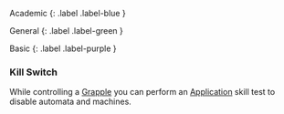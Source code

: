 Academic
{: .label .label-blue }

General
{: .label .label-green }

Basic
{: .label .label-purple }

### Kill Switch

While controlling a [Grapple](Game/Core/Special-Combat-Actions#grapple) you can perform an [Application](Game/Core/Intelligence#Application) skill test to disable automata and machines.

